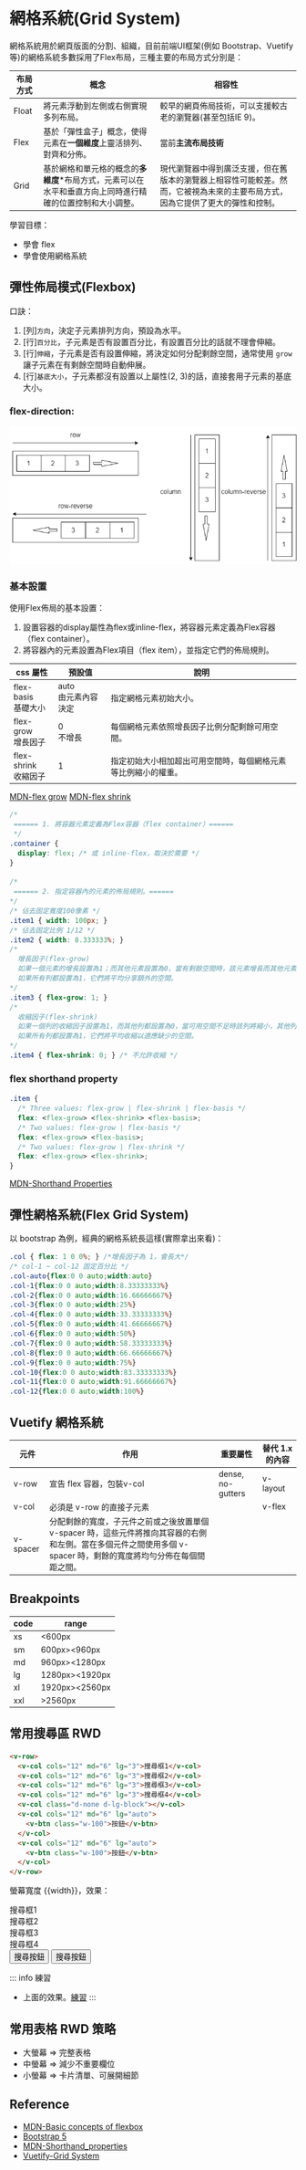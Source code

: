 # 網格系統(Grid System)
網格系統用於網頁版面的分割、組織，目前前端UI框架(例如 Bootstrap、Vuetify 等)的網格系統多數採用了Flex布局，三種主要的布局方式分別是：

| 布局方式 | 概念                                                                                                      | 相容性                                                                                                                         |
| -------- | --------------------------------------------------------------------------------------------------------- | ------------------------------------------------------------------------------------------------------------------------------ |
| Float    | 將元素浮動到左側或右側實現多列布局。                                                                      | 較早的網頁佈局技術，可以支援較古老的瀏覽器(甚至包括IE 9)。                                                                     |
| Flex     | 基於「彈性盒子」概念，使得元素在**一個維度**上靈活排列、對齊和分佈。                                      | 當前**主流布局技術**                                                                                                           |
| Grid     | 基於網格和單元格的概念的**多維度***布局方式，元素可以在水平和垂直方向上同時進行精確的位置控制和大小調整。 | 現代瀏覽器中得到廣泛支援，但在舊版本的瀏覽器上相容性可能較差。然而，它被視為未來的主要布局方式，因為它提供了更大的彈性和控制。 |

學習目標：
- 學會 flex
- 學會使用網格系統

## 彈性佈局模式(Flexbox)
口訣：
 1. [列]`方向`，決定子元素排列方向，預設為水平。   
 2. [行]`百分比`，子元素是否有設置百分比，有設置百分比的話就不理會伸縮。
 3. [行]`伸縮`，子元素是否有設置伸縮，將決定如何分配剩餘空間，通常使用 `grow` 讓子元素在有剩餘空間時自動伸展。
 4. [行]`基底大小`，子元素都沒有設置以上屬性(2, 3)的話，直接套用子元素的基底大小。

### flex-direction: 
 ![](/flex.png)

### 基本設置
使用Flex佈局的基本設置：  
 1. 設置容器的display屬性為flex或inline-flex，將容器元素定義為Flex容器（flex container）。
 2. 將容器內的元素設置為Flex項目（flex item），並指定它們的佈局規則。

| css 屬性                | 預設值                 | 說明                                                           |
| ----------------------- | ---------------------- | -------------------------------------------------------------- |
| flex-basis<br>基礎大小  | auto<br>由元素內容決定 | 指定網格元素初始大小。                                         |
| flex-grow<br>增長因子   | 0<br>不增長            | 每個網格元素依照增長因子比例分配剩餘可用空間。                 |
| flex-shrink<br>收縮因子 | 1                      | 指定初始大小相加超出可用空間時，每個網格元素等比例縮小的權重。 |

[MDN-flex grow](https://developer.mozilla.org/en-US/docs/Web/CSS/flex-grow)
[MDN-flex shrink](https://developer.mozilla.org/en-US/docs/Web/CSS/flex-shrink)

```css
/*
 ====== 1. 將容器元素定義為Flex容器（flex container）======
 */
.container {
  display: flex; /* 或 inline-flex，取決於需要 */
}

/*
 ====== 2. 指定容器內的元素的佈局規則。======
*/
/* 佔去固定寬度100像素 */
.item1 { width: 100px; }
/* 佔去固定比例 1/12 */
.item2 { width: 8.333333%; }
/*
  增長因子(flex-grow)
  如果一個元素的增長設置為1；而其他元素設置為0，當有剩餘空間時，該元素增長而其他元素保持不變。
  如果所有列都設置為1，它們將平均分享額外的空間。
*/
.item3 { flex-grow: 1; }
/* 
  收縮因子(flex-shrink)
  如果一個列的收縮因子設置為1，而其他列都設置為0，當可用空間不足時該列將縮小，其他列將保持不變。
  如果所有列都設置為1，它們將平均收縮以適應缺少的空間。 
*/
.item4 { flex-shrink: 0; } /* 不允許收縮 */

```
### flex shorthand property

```css
.item {
  /* Three values: flex-grow | flex-shrink | flex-basis */
  flex: <flex-grow> <flex-shrink> <flex-basis>;
  /* Two values: flex-grow | flex-basis */
  flex: <flex-grow> <flex-basis>;
  /* Two values: flex-grow | flex-shrink */
  flex: <flex-grow> <flex-shrink>;
}
```

[MDN-Shorthand Properties](https://developer.mozilla.org/en-US/docs/Web/CSS/Shorthand_properties)

## 彈性網格系統(Flex Grid System)
以 bootstrap 為例，經典的網格系統長這樣(實際拿出來看)：
```css
.col { flex: 1 0 0%; } /*增長因子為 1，會長大*/ 
/* col-1 ~ col-12 固定百分比 */
.col-auto{flex:0 0 auto;width:auto}
.col-1{flex:0 0 auto;width:8.33333333%}
.col-2{flex:0 0 auto;width:16.66666667%}
.col-3{flex:0 0 auto;width:25%}
.col-4{flex:0 0 auto;width:33.33333333%}
.col-5{flex:0 0 auto;width:41.66666667%}
.col-6{flex:0 0 auto;width:50%}
.col-7{flex:0 0 auto;width:58.33333333%}
.col-8{flex:0 0 auto;width:66.66666667%}
.col-9{flex:0 0 auto;width:75%}
.col-10{flex:0 0 auto;width:83.33333333%}
.col-11{flex:0 0 auto;width:91.66666667%}
.col-12{flex:0 0 auto;width:100%}
```
## Vuetify 網格系統

| 元件     | 作用                                                                                                                                                               | 重要屬性          | 替代 1.x 的內容 |
| -------- | ------------------------------------------------------------------------------------------------------------------------------------------------------------------ | ----------------- | --------------- |
| v-row    | 宣告 flex 容器，包裝v-col                                                                                                                                          | dense, no-gutters | v-layout        |
| v-col    | 必須是 v-row 的直接子元素                                                                                                                                          |                   | v-flex          |
| v-spacer | 分配剩餘的寬度，子元件之前或之後放置單個 v-spacer 時，這些元件將推向其容器的右側和左側。當在多個元件之間使用多個 v-spacer 時，剩餘的寬度將均勻分佈在每個間距之間。 |                   |                 |

## Breakpoints
| code | range          |
| ---- | -------------- |
| xs   | <600px         |
| sm   | 600px><960px   |
| md   | 960px><1280px  |
| lg   | 1280px><1920px |
| xl   | 1920px><2560px |
| xxl  | >2560px        |

## 常用搜尋區 RWD
```html
<v-row>
  <v-col cols="12" md="6" lg="3">搜尋框1</v-col>
  <v-col cols="12" md="6" lg="3">搜尋框2</v-col>
  <v-col cols="12" md="6" lg="3">搜尋框3</v-col>
  <v-col cols="12" md="6" lg="3">搜尋框4</v-col>
  <v-col class="d-none d-lg-block"></v-col>
  <v-col cols="12" md="6" lg="auto">
    <v-btn class="w-100">按鈕</v-btn>
  </v-col>
  <v-col cols="12" md="6" lg="auto">
    <v-btn class="w-100">按鈕</v-btn>
  </v-col>
</v-row>
```
螢幕寬度 {{width}}，效果：

<div class="v-row">
  <div class="v-col-12 v-col-md-6 v-col-lg-3 border">搜尋框1</div>
  <div class="v-col-12 v-col-md-6 v-col-lg-3 border">搜尋框2</div>
  <div class="v-col-12 v-col-md-6 v-col-lg-3 border">搜尋框3</div>
  <div class="v-col-12 v-col-md-6 v-col-lg-3 border">搜尋框4</div>
  <div class="v-col d-none d-lg-block"></div>
  <button class="v-col-12 v-col-md-6 v-col-lg-auto border rounded">搜尋按鈕</button>
  <button class="v-col-12 v-col-md-6 v-col-lg-auto border rounded">搜尋按鈕</button>
</div>

::: info 練習
- 上面的效果。[練習](https://play.vuetifyjs.com/?preview=false#eNqLrlYqLkrWdywo0CsrTVWyUrIpSc0tyEksSbWLyVNQsCnTLcovBzOBHEVdXSirTDc5P0cBiIttY5QMjWKUFHJTgCwzICMnHcgwBjKScxKLQdJJ+UUpqUUxSnbPJsx5uqH72cI2Qxt9sAEwcykzzYiqphlT1TQT7KZB1afo5uXnpSqk6Oak6ybl5CdnA7WSaH1iaUk+NhdAtIMNSCrJg8uX6xoaGIAc2NP5smMqyC6gLMyuQWKzri4k6QEFIWnPRh8pTSrV6igZ6xnrmShBaEMzpVgAmsvk+A==)
:::
## 常用表格 RWD 策略
 - 大螢幕 => 完整表格  
 - 中螢幕 => 減少不重要欄位  
 - 小螢幕 => 卡片清單、可展開細節

<script setup> 
import { ref, computed, reactive, onMounted, onUnmounted } from 'vue'

// width
const width = ref(0);
onMounted(()=>(width.value = window.innerWidth))
const resizeHandler = (e)=> (width.value = window.innerWidth)
let listener;
onMounted(()=> (listener = window.addEventListener("resize", resizeHandler)))
onUnmounted(()=> window.removeEventListener("resize", listener))
</script>
<style > 

</style>
## Reference
- [MDN-Basic concepts of flexbox](https://developer.mozilla.org/en-US/docs/Web/CSS/CSS_flexible_box_layout/Basic_concepts_of_flexbox)
- [Bootstrap 5](https://getbootstrap.com/docs/5.0/getting-started/introduction/)
- [MDN-Shorthand_properties](https://developer.mozilla.org/en-US/docs/Web/CSS/Shorthand_properties)
- [Vuetify-Grid System](https://vuetifyjs.com/en/components/grids/)